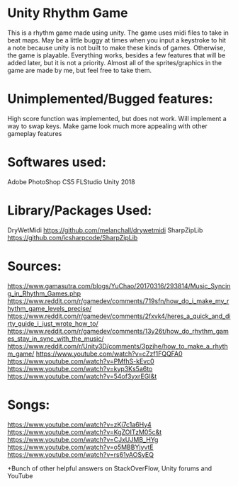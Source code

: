 # Unity Rhythm Game
This is a rhythm game made using unity. The game uses midi files to take in beat maps. May be a little buggy at times when you input a keystroke to hit a note because unity is not built to make these kinds of games. Otherwise, the game is playable. Everything works, besides a few features that will be added later, but it is not a priority. Almost all of the sprites/graphics in the game are made by me, but feel free to take them.

# Unimplemented/Bugged features:
High score function was implemented, but does not work.
Will implement a way to swap keys.
Make game look much more appealing with other gameplay features


# Softwares used:
Adobe PhotoShop CS5
FLStudio
Unity 2018


# Library/Packages Used:
DryWetMidi https://github.com/melanchall/drywetmidi
SharpZipLib https://github.com/icsharpcode/SharpZipLib


# Sources:
https://www.gamasutra.com/blogs/YuChao/20170316/293814/Music_Syncing_in_Rhythm_Games.php
https://www.reddit.com/r/gamedev/comments/719sfn/how_do_i_make_my_rhythm_game_levels_precise/
https://www.reddit.com/r/gamedev/comments/2fxvk4/heres_a_quick_and_dirty_guide_i_just_wrote_how_to/
https://www.reddit.com/r/gamedev/comments/13y26t/how_do_rhythm_games_stay_in_sync_with_the_music/
https://www.reddit.com/r/Unity3D/comments/3pzjhe/how_to_make_a_rhythm_game/
https://www.youtube.com/watch?v=cZzf1FQQFA0
https://www.youtube.com/watch?v=PMfhS-kEvc0
https://www.youtube.com/watch?v=kyp3Ks5a6to
https://www.youtube.com/watch?v=54of3yxrEGI&t


# Songs:
https://www.youtube.com/watch?v=zKj7c1a6Hy4
https://www.youtube.com/watch?v=KgZOITzM05c&t
https://www.youtube.com/watch?v=CJxUJMB_HYg
https://www.youtube.com/watch?v=o5MBBYjyvtE
https://www.youtube.com/watch?v=rs61yAOSyEQ


+Bunch of other helpful answers on StackOverFlow, Unity forums and YouTube
